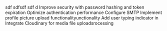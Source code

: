 sdf sdfsdf sdf d Improve security with password hashing and token expiration Optimize authentication performance Configure SMTP Implement profile picture upload functionalityunctionality Add user typing indicator in Integrate Cloudinary for media file uploadsrocessing